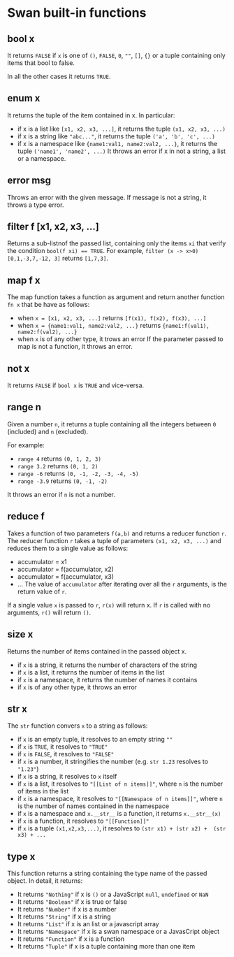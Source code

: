 Swan built-in functions
============================================================================
  
bool x
----------------------------------------------------------------------------
It returns `FALSE` if `x` is one of `()`, `FALSE`, `0`, `""`, `[]`, `{}` or 
a tuple containing only items that bool to false.

In all the other cases it returns `TRUE`.
  
enum x
----------------------------------------------------------------------------
It returns the tuple of the item contained in x. In particular:
- if x is a list like `[x1, x2, x3, ...]`, it returns the tuple `(x1, x2, x3, ...)`
- if x is a string like `"abc..."`, it returns the tuple `('a', 'b', 'c', ...)`
- if x is a namespace like `{name1:val1, name2:val2, ...}`, it returns the tuple `('name1', 'name2', ...)`
It throws an error if x in not a string, a list or a namespace.
  
error msg
----------------------------------------------------------------------------
Throws an error with the given message.
If message is not a string, it throws a type error.
  
filter f [x1, x2, x3, ...]
----------------------------------------------------------------------------
Returns a sub-listnof the passed list, containing only the items `xi` that
verify the condition `bool(f xi) == TRUE`.
For example, `filter (x -> x>0) [0,1,-3,7,-12, 3]` returns `[1,7,3]`.
  
map f x
----------------------------------------------------------------------------
The map function takes a function as argument and return another function
`fn x` that be have as follows:
- when `x = [x1, x2, x3, ...]` returns `[f(x1), f(x2), f(x3), ...]`
- when `x = {name1:val1, name2:val2, ...}` returns `{name1:f(val1), name2:f(val2), ...}`
- when `x` is of any other type, it trows an error
If the parameter passed to map is not a function, it throws an error.
  
not x
----------------------------------------------------------------------------
It returns `FALSE` if `bool x` is `TRUE` and vice-versa.
  
range n
----------------------------------------------------------------------------
Given a number `n`, it returns a tuple containing all the integers between 
`0` (included) and `n` (excluded).

For example:
- `range 4` returns `(0, 1, 2, 3)`
- `range 3.2` returns `(0, 1, 2)`
- `range -6` returns `(0, -1, -2, -3, -4, -5)`
- `range -3.9` returns `(0, -1, -2)`

It throws an error if `n` is not a number.
  
reduce f
----------------------------------------------------------------------------
Takes a function of two parameters `f(a,b)` and returns a reducer function `r`.
The reducer function `r` takes a tuple of parameters `(x1, x2, x3, ...)` and 
reduces them to a single value as follows:
- accumulator = x1
- accumulator = f(accumulator, x2)
- accumulator = f(accumulator, x3)
- ...
The value of `accumulator` after iterating over all the `r` arguments, is
the return value of `r`.

If a single value `x` is passed to `r`, `r(x)` will return x.
If `r` is called with no arguments, `r()` will return `()`.
  
size x
----------------------------------------------------------------------------
Returns the number of items contained in the passed object x.
- if `x` is a string, it returns the number of characters of the string
- if `x` is a list, it returns the number of items in the list
- if `x` is a namespace, it returns the number of names it contains
- if `x` is of any other type, it throws an error
  
str x
----------------------------------------------------------------------------
The `str` function convers `x` to a string as follows:
- if `x` is an empty tuple, it resolves to an empty string `""`
- if `x` is `TRUE`, it resolves to `"TRUE"`
- if `x` is `FALSE`, it resolves to `"FALSE"`
- if `x` is a number, it stringifies the number (e.g. `str 1.23` resolves to `"1.23"`)
- if `x` is a string, it resolves to `x` itself
- if `x` is a list, it resolves to `"[[List of n items]]"`, where `n` is the number 
  of items in the list
- if `x` is a namespace, it resolves to `"[[Namespace of n items]]"`, where 
  `n` is the number of names contained in the namespace
- if `x` is a namespace and `x.__str__` is a function, it returns `x.__str__(x)`
- if `x` is a function, it resolves to `"[[Function]]"`
- if `x` is a tuple `(x1,x2,x3,...)`, it resolves to `(str x1) + (str x2) + 
  (str x3) + ...`
  
type x
----------------------------------------------------------------------------
This function returns a string containing the type name of the passed object.
In detail, it returns:
- It returns `"Nothing"` if x is `()` or a JavaScript `null`, `undefined` or `NaN`
- It returns `"Boolean"` if x is true or false
- It returns `"Number"` if x is a number
- It returns `"String"` if x is a string
- It returns `"List"` if x is an list or a javascript array
- It returns `"Namespace"` if x is a swan namespace or a JavasCript object
- It returns `"Function"` if x is a function
- It returns `"Tuple"` if x is a tuple containing more than one item
  

